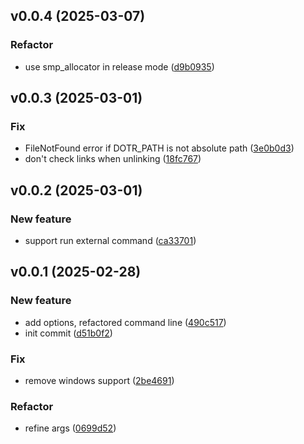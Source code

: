 ## v0.0.4 (2025-03-07)

### Refactor

- use smp_allocator in release mode ([d9b0935](https://github.com/waynezhang/dotr/commit/d9b09352b9d6085d4fcbc83186ef20265997773d))


## v0.0.3 (2025-03-01)

### Fix

- FileNotFound error if DOTR_PATH is not absolute path ([3e0b0d3](https://github.com/waynezhang/dotr/commit/3e0b0d3903fe336cd7a706bf3fb188444e06cf9b))
- don't check links when unlinking ([18fc767](https://github.com/waynezhang/dotr/commit/18fc767596c3f843b68a0ccae9de28446ea634d4))


## v0.0.2 (2025-03-01)

### New feature

- support run external command ([ca33701](https://github.com/waynezhang/dotr/commit/ca3370131acc64ca406145d7cdc97668d22cc11e))


## v0.0.1 (2025-02-28)

### New feature

- add options, refactored command line ([490c517](https://github.com/waynezhang/dotr/commit/490c517d73410d6e41a9a7223aa43194ded2ede0))
- init commit ([d51b0f2](https://github.com/waynezhang/dotr/commit/d51b0f22ebb5b02012d6b607adcfd85e47245c9d))

### Fix

- remove windows support ([2be4691](https://github.com/waynezhang/dotr/commit/2be4691d65b6d6d80c00b9cafca12babb6a5a5a7))

### Refactor

- refine args ([0699d52](https://github.com/waynezhang/dotr/commit/0699d522ebc33dc50008409af915eb56bb6c7630))
